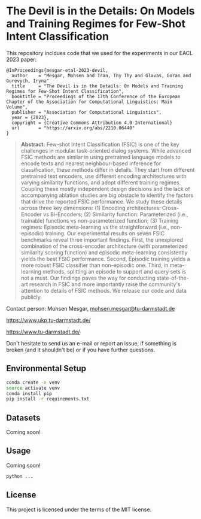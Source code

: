 # The Devil is in the Details: On Models and Training Regimes for Few-Shot Intent Classification

This repository incldues code that we used for the experiments in our EACL 2023 paper: 

```
@InProceedings{mesgar-etal-2023-devil,
  author    = "Mesgar, Mohsen and Tran, Thy Thy and Glavas, Goran and Gurevych, Iryna"
  title     = "The Devil is in the Details: On Models and Training Regimes for Few-Shot Intent Classification",
  booktitle = "Proceedings of the 17th Conference of the European Chapter of the Association for Computational Linguistics: Main Volume",
  publisher = "Association for Computational Linguistics", 
  year = {2023},
  copyright = {Creative Commons Attribution 4.0 International}
  url       = "https://arxiv.org/abs/2210.06440"
}
```

> **Abstract:** Few-shot Intent Classification (FSIC) is one of the key challenges in modular task-oriented dialog systems. While advanced FSIC methods are similar in using pretrained language models to encode texts and nearest neighbour-based inference for classification, these methods differ in details. They start from different pretrained text encoders, use different encoding architectures with varying similarity functions, and adopt different training regimes. Coupling these mostly independent design decisions and the lack of accompanying ablation studies are big obstacle to identify the factors that drive the reported FSIC performance. We study these details across three key dimensions: (1) Encoding architectures: Cross-Encoder vs Bi-Encoders; (2) Similarity function: Parameterized (i.e., trainable) functions vs non-parameterized function; (3) Training regimes: Episodic meta-learning vs the straightforward (i.e., non-episodic) training. Our experimental results on seven FSIC benchmarks reveal three important findings. First, the unexplored combination of the cross-encoder architecture (with parameterized similarity scoring function) and episodic meta-learning consistently yields the best FSIC performance. Second, Episodic training yields a more robust FSIC classifier than non-episodic one. Third, in meta-learning methods, splitting an episode to support and query sets is not a must. Our findings paves the way for conducting state-of-the-art research in FSIC and more importantly raise the community's attention to details of FSIC methods. We release our code and data publicly.


Contact person: Mohsen Mesgar, mohsen.mesgar@tu-darmstadt.de

https://www.ukp.tu-darmstadt.de/

https://www.tu-darmstadt.de/


Don't hesitate to send us an e-mail or report an issue, if something is broken (and it shouldn't be) or if you have further questions.


## Environmental Setup

```bash
conda create -n venv
source activate venv
conda install pip
pip install -r requirements.txt
```

## Datasets

Coming soon!

## Usage

Coming soon!

```bash
python ...
```

## License
This project is licensed under the terms of the MIT license.